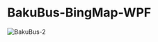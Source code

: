 # BakuBus-BingMap-WPF


![BakuBus-2](https://github.com/sakhverdiev/BakuBus-BingMap-WPF/assets/120374801/07e7fa0c-583f-49bc-9cbc-7c810508515c)
